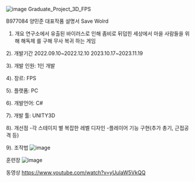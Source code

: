 ![image](https://github.com/juneisjune/Graduate_Project_3D_FPS/assets/96441874/5416e7d7-292f-4343-8296-eac5680ca204)
 Graduate_Project_3D_FPS
 

B977084 양민준 대표작품 설명서
Save Wolrd
1) 개요 
      연구소에서 유출된 바이러스로 인해 좀비로
      뒤덥힌 세상에서 마을 사람들을 위해 해독제
      를 구해 무사 복귀 하는 게임
   
2). 개발기간 
    2022.09.10~2022.12.10
    2023.10.17~2023.11.19
    
3). 개발 인원: 1인 개발

4). 장르: FPS

5). 플랫폼: PC

6). 개발언어: C#

7). 개발 툴: UNITY3D

8). 개선점 
    -각 스테이지 별 복잡한 레벨 디자인 
       -플레이어 기능 구현(추가 총기, 근접공격 등)

9). 조작법
![image](https://github.com/juneisjune/Graduate_Project_3D_FPS/assets/96441874/ae3449be-fe78-491a-9cc8-68fbd99cb670)



훈련장
![image](https://github.com/juneisjune/Graduate_Project_3D_FPS/assets/96441874/6eb2c059-ccf3-46b4-a160-f6a6ffcab01d)

동영상
https://www.youtube.com/watch?v=yUuIaW5VkQQ

